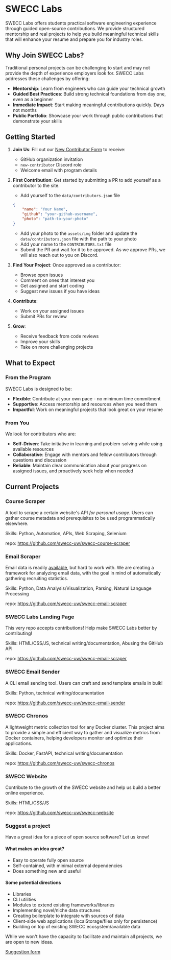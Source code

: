 # SWECC Labs

SWECC Labs offers students practical software engineering experience through guided open-source contributions. We provide structured mentorship and real projects to help you build meaningful technical skills that will enhance your resume and prepare you for industry roles.

## Why Join SWECC Labs?

Traditional personal projects can be challenging to start and may not provide the depth of experience employers look for. SWECC Labs addresses these challenges by offering:

- **Mentorship**: Learn from engineers who can guide your technical growth
- **Guided Best Practices**: Build strong technical foundations from day one, even as a beginner
- **Immediate Impact**: Start making meaningful contributions quickly. Days not months
- **Public Portfolio**: Showcase your work through public contributions that demonstrate your skills

## Getting Started

1. **Join Us**: Fill out our [New Contributor Form](https://forms.gle/T52aUc2faP71jNCWA) to receive:
   - GitHub organization invitation
   - `new-contributor` Discord role
   - Welcome email with program details

2. **First Contribution**: Get started by submitting a PR to add yourself as a contributor to the site.
   - Add yourself to the `data/contributors.json` file
   ```json
   {
       "name": "Your Name",
       "github": "your-github-username",
       "photo": "path-to-your-photo"
   }
   ```
   - Add your photo to the `assets/img` folder and update the `data/contributors.json` file with the path to your photo
   - Add your name to the `CONTRIBUTORS.txt` file
   - Submit the PR and wait for it to be approved. As we approve PRs, we will also reach out to you on Discord.

3. **Find Your Project**: Once approved as a contributor:
   - Browse open issues
   - Comment on ones that interest you
   - Get assigned and start coding
   - Suggest new issues if you have ideas

4. **Contribute**:
   - Work on your assigned issues
   - Submit PRs for review

5. **Grow**:
   - Receive feedback from code reviews
   - Improve your skills
   - Take on more challenging projects

## What to Expect

### From the Program

SWECC Labs is designed to be:
- **Flexible**: Contribute at your own pace - no minimum time commitment
- **Supportive**: Access mentorship and resources when you need them
- **Impactful**: Work on meaningful projects that look great on your resume

### From You

We look for contributors who are:
- **Self-Driven**: Take initiative in learning and problem-solving while using available resources
- **Collaborative**: Engage with mentors and fellow contributors through questions and discussion
- **Reliable**: Maintain clear communication about your progress on assigned issues, and proactively seek help when needed

## Current Projects

### Course Scraper

A tool to scrape a certain website's API *for personal usage*. Users can gather course metadata and prerequisites to be used programmatically elsewhere.

Skills: Python, Automation, APIs, Web Scraping, Selenium

repo: https://github.com/swecc-uw/swecc-course-scraper

### Email Scraper

Email data is readily [available](https://takeout.google.com/), but hard to work with. We are creating a framework for analyzing email data, with the goal in mind of automatically gathering recruiting statistics.

Skills: Python, Data Analysis/Visualization, Parsing, Natural Language Processing

repo: https://github.com/swecc-uw/swecc-email-scraper

### SWECC Labs Landing Page

This very repo accepts contributions! Help make SWECC Labs better by contributing!

Skills: HTML/CSS/JS, technical writing/documentation, Abusing the GitHub API

repo: https://github.com/swecc-uw/swecc-email-scraper

### SWECC Email Sender

A CLI email sending tool. Users can craft and send template emails in bulk!

Skills: Python, technical writing/documentation

repo: https://github.com/swecc-uw/swecc-email-sender

### SWECC Chronos

A lightweight metric collection tool for any Docker cluster. This project aims to provide a simple and efficient way to gather and visualize metrics from Docker containers, helping developers monitor and optimize their applications.

Skills: Docker, FastAPI, technical writing/documentation

repo: https://github.com/swecc-uw/swecc-chronos

### SWECC Website

Contribute to the growth of the SWECC website and help us build a better online experience.

Skills: HTML/CSS/JS

repo: https://github.com/swecc-uw/swecc-website

### Suggest a project

Have a great idea for a piece of open source software? Let us know!

#### What makes an idea great?
- Easy to operate fully open source
- Self-contained, with minimal external dependencies
- Does something new and useful

#### Some potential directions
- Libraries
- CLI utilities
- Modules to extend existing frameworks/libraries
- Implementing novel/niche data structures
- Creating boilerplate to integrate with sources of data
- Client-side web applications (localStorage/files only for persistence)
- Building on top of existing SWECC ecosystem/available data

While we won't have the capacity to facilitate and maintain all projects, we are open to new ideas.

[Suggestion form](https://forms.gle/CFam6g9LNdiY7NuN9)